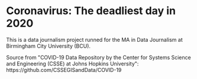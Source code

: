 <h1> <b> Coronavirus: The deadliest day in 2020 </b> </h1>
This is a data journalism project runned for the MA in Data Journalism at Birmingham City University (BCU).
<br>
<p> Source from "COVID-19 Data Repository by the Center for Systems Science and Engineering (CSSE) at Johns Hopkins University": https://github.com/CSSEGISandData/COVID-19

